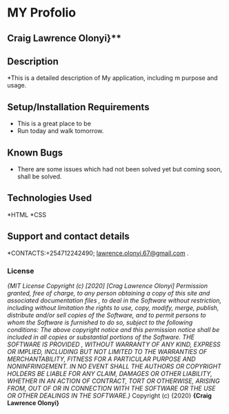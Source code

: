 # MY Profolio #
## Craig Lawrence Olonyi}**
## Description
*This is a detailed description of My application, including m purpose and usage.
## Setup/Installation Requirements
* This is a great place to be
* Run today and walk tomorrow.
## Known Bugs
* There are some issues which had not been solved yet but coming soon, shall be solved.
## Technologies Used
*HTML
*CSS
## Support and contact details
*CONTACTS:+254712242490; lawrence.olonyi.67@gmail.com .
### License
*{MIT License
Copyright (c) [2020] [Crag Lawrence Olonyi]
Permission granted, free of charge, to any person obtaining a copy
of this site and associated documentation files , to deal
in the Software without restriction, including without limitation the rights
to use, copy, modify, merge, publish, distribute and/or sell
copies of the Software, and to permit persons to whom the Software is
furnished to do so, subject to the following conditions:
The above copyright notice and this permission notice shall be included in all
copies or substantial portions of the Software.
THE SOFTWARE IS PROVIDED , WITHOUT WARRANTY OF ANY KIND, EXPRESS OR
IMPLIED, INCLUDING BUT NOT LIMITED TO THE WARRANTIES OF MERCHANTABILITY,
FITNESS FOR A PARTICULAR PURPOSE AND NONINFRINGEMENT. IN NO EVENT SHALL THE
AUTHORS OR COPYRIGHT HOLDERS BE LIABLE FOR ANY CLAIM, DAMAGES OR OTHER
LIABILITY, WHETHER IN AN ACTION OF CONTRACT, TORT OR OTHERWISE, ARISING FROM,
OUT OF OR IN CONNECTION WITH THE SOFTWARE OR THE USE OR OTHER DEALINGS IN THE
SOFTWARE.}*
Copyright (c) {2020} **{Craig Lawrence Olonyi}**
 






